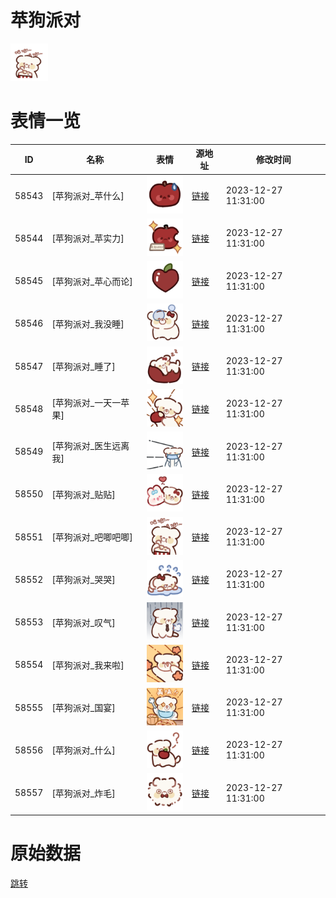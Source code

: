 # 苹狗派对

<img src="./cover.png" height="60" alt="cover" />

# 表情一览

|ID|名称|表情|源地址|修改时间|
|----|----|----|----|----|
|58543|[苹狗派对_苹什么]|<img src="./pic/058543_%5B苹狗派对_苹什么%5D.png" height="60" alt="苹什么"/>|[链接](https://i0.hdslb.com/bfs/garb/5f297a12a2ca5c456c365199cc14e875ed36eb03.png)|2023-12-27 11:31:00|
|58544|[苹狗派对_苹实力]|<img src="./pic/058544_%5B苹狗派对_苹实力%5D.png" height="60" alt="苹实力"/>|[链接](https://i0.hdslb.com/bfs/garb/95c8d822caeebab8f000fa025a64857063f27369.png)|2023-12-27 11:31:00|
|58545|[苹狗派对_苹心而论]|<img src="./pic/058545_%5B苹狗派对_苹心而论%5D.png" height="60" alt="苹心而论"/>|[链接](https://i0.hdslb.com/bfs/garb/74efd3d276b139203e7b18b2d7f9d26c1956f71b.png)|2023-12-27 11:31:00|
|58546|[苹狗派对_我没睡]|<img src="./pic/058546_%5B苹狗派对_我没睡%5D.png" height="60" alt="我没睡"/>|[链接](https://i0.hdslb.com/bfs/garb/5838e85951c2c5a6cd32746ba9f1e32910c7e417.png)|2023-12-27 11:31:00|
|58547|[苹狗派对_睡了]|<img src="./pic/058547_%5B苹狗派对_睡了%5D.png" height="60" alt="睡了"/>|[链接](https://i0.hdslb.com/bfs/garb/5aeb53c19500406b47096a6cec02c93662c2074d.png)|2023-12-27 11:31:00|
|58548|[苹狗派对_一天一苹果]|<img src="./pic/058548_%5B苹狗派对_一天一苹果%5D.png" height="60" alt="一天一苹果"/>|[链接](https://i0.hdslb.com/bfs/garb/3c184f1162e2d670eedeb143aa4f475eaa5c5876.png)|2023-12-27 11:31:00|
|58549|[苹狗派对_医生远离我]|<img src="./pic/058549_%5B苹狗派对_医生远离我%5D.png" height="60" alt="医生远离我"/>|[链接](https://i0.hdslb.com/bfs/garb/9232be2d677e84475037ccf4e206607f7977f4e2.png)|2023-12-27 11:31:00|
|58550|[苹狗派对_贴贴]|<img src="./pic/058550_%5B苹狗派对_贴贴%5D.png" height="60" alt="贴贴"/>|[链接](https://i0.hdslb.com/bfs/garb/7ad54bb04ea242bb78025a0d9b84071313c3eca8.png)|2023-12-27 11:31:00|
|58551|[苹狗派对_吧唧吧唧]|<img src="./pic/058551_%5B苹狗派对_吧唧吧唧%5D.png" height="60" alt="吧唧吧唧"/>|[链接](https://i0.hdslb.com/bfs/garb/833e313bcda1b74bb4f43d1527ff6b471a2d23ba.png)|2023-12-27 11:31:00|
|58552|[苹狗派对_哭哭]|<img src="./pic/058552_%5B苹狗派对_哭哭%5D.png" height="60" alt="哭哭"/>|[链接](https://i0.hdslb.com/bfs/garb/676230510586ea81d61a54c7bf39a2ba5eafac0f.png)|2023-12-27 11:31:00|
|58553|[苹狗派对_叹气]|<img src="./pic/058553_%5B苹狗派对_叹气%5D.png" height="60" alt="叹气"/>|[链接](https://i0.hdslb.com/bfs/garb/d08898731e5c42baf9ab64c523eb2cb647bc038e.png)|2023-12-27 11:31:00|
|58554|[苹狗派对_我来啦]|<img src="./pic/058554_%5B苹狗派对_我来啦%5D.png" height="60" alt="我来啦"/>|[链接](https://i0.hdslb.com/bfs/garb/2142fde632e5a22f9e1b67702661baa005786728.png)|2023-12-27 11:31:00|
|58555|[苹狗派对_国宴]|<img src="./pic/058555_%5B苹狗派对_国宴%5D.png" height="60" alt="国宴"/>|[链接](https://i0.hdslb.com/bfs/garb/480a26134be98c10b193148af4e4be268e8e1f4c.png)|2023-12-27 11:31:00|
|58556|[苹狗派对_什么]|<img src="./pic/058556_%5B苹狗派对_什么%5D.png" height="60" alt="什么"/>|[链接](https://i0.hdslb.com/bfs/garb/3e07d4d2f68bde72be8ce9a819f456e9e3205a21.png)|2023-12-27 11:31:00|
|58557|[苹狗派对_炸毛]|<img src="./pic/058557_%5B苹狗派对_炸毛%5D.png" height="60" alt="炸毛"/>|[链接](https://i0.hdslb.com/bfs/garb/85383427cb75325fb7f30a04b925ab800a0818db.png)|2023-12-27 11:31:00|

# 原始数据

[跳转](./raw.json)

